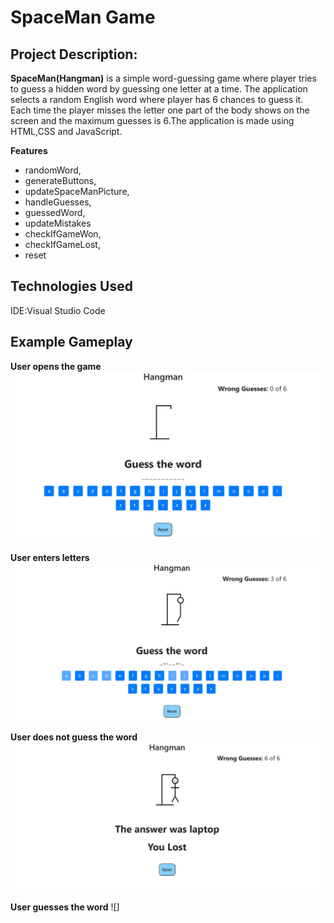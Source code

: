 # __SpaceMan Game__
## __Project Description:__

__SpaceMan(Hangman)__ is a simple word-guessing game where player tries to guess a hidden word by guessing one letter at a time. The application selects a random English word where
player has 6 chances to guess it. Each time the player misses the letter one part of the body shows on the screen and the maximum guesses is 6.The application is made using
HTML,CSS and JavaScript.

__Features__
- randomWord,
- generateButtons,
- updateSpaceManPicture,
- handleGuesses,
- guessedWord,
- updateMistakes
- checkIfGameWon,
- checkIfGameLost,
- reset

## __Technologies Used__
IDE:Visual Studio Code


## __Example Gameplay__

__User opens the game__
![](https://github.com/farissikira/SpaceMan/blob/e11a09912e0e4c552dbbe94cfac2d6f8a342f040/1.hangmanPicture.JPG)

__User enters letters__
![](https://github.com/farissikira/SpaceMan/blob/be3e8732a512942ae3741fce2ff0774aeb5d32e8/picture3.JPG)

__User does not guess the word__
![](https://github.com/farissikira/SpaceMan/blob/6cbe52f36dbd3cc1977cccf109f9ddf89c65a237/picture2hangman.JPG)

__User guesses the word__
![]

